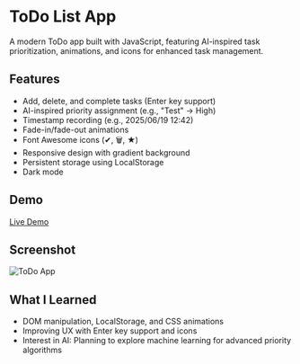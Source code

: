 # ToDo List App
A modern ToDo app built with JavaScript, featuring AI-inspired task prioritization, animations, and icons for enhanced task management.

## Features
- Add, delete, and complete tasks (Enter key support)
- AI-inspired priority assignment (e.g., "Test" → High)
- Timestamp recording (e.g., 2025/06/19 12:42)
- Fade-in/fade-out animations
- Font Awesome icons (✔, 🗑️, ★)
- Responsive design with gradient background
- Persistent storage using LocalStorage
- Dark mode

## Demo
[Live Demo](https://YukiNishida743.github.io/todo-app)

## Screenshot
![ToDo App](screenshot.png)

## What I Learned
- DOM manipulation, LocalStorage, and CSS animations
- Improving UX with Enter key support and icons
- Interest in AI: Planning to explore machine learning for advanced priority algorithms
